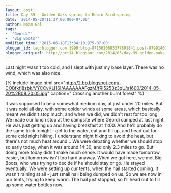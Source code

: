 ```yaml
---
layout: post
title: Day 39 - Golden Oaks spring to Robin Bird spring
date: '2014-05-20T11:37:00.000-07:00'
author: Noam Gal
tags:
- '"Geordi"'
- '"Big Boots"'
modified_time: '2015-06-18T13:34:10.975-07:00'
blogger_id: tag:blogger.com,1999:blog-8715620883377891841.post-8799140139148324119
blogger_orig_url: http://pct14.blogspot.com/2014/05/day-39-golden-oaks-spring-to-robin-bird.html
---
```


Last night wasn't too cold, and I slept with just my base layer. There was no wind, which was also nice.

{% include image.html src="http://2.bp.blogspot.com/-COBfkfj8zbk/VYCCvKLI16I/AAAAAAAFgzM/fRI5253z3qU/s1600/2014-05-20%2B08.20.05.jpg" caption=" Crossing another burnt forest" %}

It was supposed to be a somewhat medium day, at just under 20 miles. But it was cold all day, with some colder winds at some areas, which basically meant we didn't stop much, and when we did, we didn't rest for too long. We made our lunch stop at the campsite where Geordi camped at last night. He was just getting up and having breakfast at 11:00. And he'll probably do the same trick tonight - get to the water, eat and fill up, and head out for some cold night hiking. I understand night hiking to avoid the heat, but there's not much heat around... We were debating whether we should stop so early today, when it was around 14:30, and only 2.3 miles to go. But doing more today didn't make much sense. It would have made tomorrow easier, but tomorrow isn't too hard anyway. When we got here, we met Big Boots, who was trying to decide if he should stay or go. He stayed eventually. We were setting up our tents, when the hail started coming. It wasn't raining at all - just small hail being dumped on us. So we are now in our tents, trying to keep warm. The hail just stopped, so I'll head out to fill up some water bottles now.
